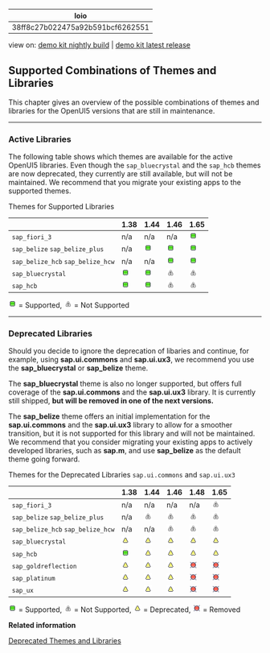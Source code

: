 <!-- loio38ff8c27b022475a92b591bcf6262551 -->

| loio |
| -----|
| 38ff8c27b022475a92b591bcf6262551 |

<div id="loio">

view on: [demo kit nightly build](https://openui5nightly.hana.ondemand.com/#/topic/38ff8c27b022475a92b591bcf6262551) | [demo kit latest release](https://openui5.hana.ondemand.com/#/topic/38ff8c27b022475a92b591bcf6262551)</div>

## Supported Combinations of Themes and Libraries

This chapter gives an overview of the possible combinations of themes and libraries for the OpenUI5 versions that are still in maintenance.

***

### Active Libraries

The following table shows which themes are available for the active OpenUI5 libraries. Even though the `sap_bluecrystal` and the `sap_hcb` themes are now deprecated, they currently are still available, but will not be maintained. We recommend that you migrate your existing apps to the supported themes.

Themes for Supported Libraries<a name="loio38ff8c27b022475a92b591bcf6262551__table_prf_w4r_zy"/>

| |1.38|1.44|1.46|1.65|
|--|----|----|----|----|
| `sap_fiori_3` |n/a|n/a|n/a| ![Supported](loio3cb17ee88aed44d2bf1d14b97728c709_LowRes.gif) |
| `sap_belize` `sap_belize_plus` |n/a| ![Supported](loio3cb17ee88aed44d2bf1d14b97728c709_LowRes.gif) | ![Supported](loio3cb17ee88aed44d2bf1d14b97728c709_LowRes.gif) | ![Supported](loio3cb17ee88aed44d2bf1d14b97728c709_LowRes.gif) |
| `sap_belize_hcb` `sap_belize_hcw` |n/a|n/a| ![Supported](loio3cb17ee88aed44d2bf1d14b97728c709_LowRes.gif) | ![Supported](loio3cb17ee88aed44d2bf1d14b97728c709_LowRes.gif) |
| `sap_bluecrystal` | ![Supported](loio3cb17ee88aed44d2bf1d14b97728c709_LowRes.gif) | ![Supported](loio3cb17ee88aed44d2bf1d14b97728c709_LowRes.gif) | ![Not Supported](loiod355123503654aae97106b021020b7be_LowRes.png) | ![Not Supported](loiod355123503654aae97106b021020b7be_LowRes.png) |
| `sap_hcb` | ![Supported](loio3cb17ee88aed44d2bf1d14b97728c709_LowRes.gif) | ![Supported](loio3cb17ee88aed44d2bf1d14b97728c709_LowRes.gif) | ![Not Supported](loiod355123503654aae97106b021020b7be_LowRes.png) |![Not Supported](loiod355123503654aae97106b021020b7be_LowRes.png)|

![Supported](loio3cb17ee88aed44d2bf1d14b97728c709_LowRes.gif) = Supported, ![Not Supported](loiod355123503654aae97106b021020b7be_LowRes.png) = Not Supported

***

<a name="loio38ff8c27b022475a92b591bcf6262551__section_yh3_vnz_zy"/>

### Deprecated Libraries

Should you decide to ignore the deprecation of libaries and continue, for example, using **sap.ui.commons** and **sap.ui.ux3**, we recommend you use the **sap\_bluecrystal** or **sap\_belize** theme.

The **sap\_bluecrystal** theme is also no longer supported, but offers full coverage of the **sap.ui.commons** and the **sap.ui.ux3** library. It is currently still shipped, **but will be removed in one of the next versions.**

The **sap\_belize** theme offers an initial implementation for the **sap.ui.commons** and the **sap.ui.ux3** library to allow for a smoother transition, but it is not supported for this library and will not be maintained. We recommend that you consider migrating your existing apps to actively developed libraries, such as **sap.m**, and use **sap\_belize** as the default theme going forward.

Themes for the Deprecated Libraries `sap.ui.commons` and `sap.ui.ux3`<a name="loio38ff8c27b022475a92b591bcf6262551__table_xpk_zqr_zy"/>

| |1.38|1.44|1.46|1.48|1.65|
|--|----|----|----|----|----|
| `sap_fiori_3` |n/a|n/a|n/a|n/a| ![Not Supported](loiod355123503654aae97106b021020b7be_LowRes.png) |
| `sap_belize` `sap_belize_plus` |n/a| ![Not Supported](loiod355123503654aae97106b021020b7be_LowRes.png) | ![Not Supported](loiod355123503654aae97106b021020b7be_LowRes.png) | ![Not Supported](loiod355123503654aae97106b021020b7be_LowRes.png) | ![Not Supported](loiod355123503654aae97106b021020b7be_LowRes.png) |
| `sap_belize_hcb` `sap_belize_hcw` |n/a|n/a| ![Not Supported](loiod355123503654aae97106b021020b7be_LowRes.png) | ![Not Supported](loiod355123503654aae97106b021020b7be_LowRes.png) | ![Not Supported](loiod355123503654aae97106b021020b7be_LowRes.png) |
| `sap_bluecrystal` | ![Deprecated](loio3ea53dcd3acc4783a7a4b83e10c8f1aa_LowRes.gif) | ![Deprecated](loio3ea53dcd3acc4783a7a4b83e10c8f1aa_LowRes.gif) | ![Deprecated](loio3ea53dcd3acc4783a7a4b83e10c8f1aa_LowRes.gif) | ![Deprecated](loio3ea53dcd3acc4783a7a4b83e10c8f1aa_LowRes.gif) | ![Deprecated](loio3ea53dcd3acc4783a7a4b83e10c8f1aa_LowRes.gif) |
| `sap_hcb` | ![Supported](loio3cb17ee88aed44d2bf1d14b97728c709_LowRes.gif) | ![Deprecated](loio3ea53dcd3acc4783a7a4b83e10c8f1aa_LowRes.gif) | ![Deprecated](loio3ea53dcd3acc4783a7a4b83e10c8f1aa_LowRes.gif) | ![Deprecated](loio3ea53dcd3acc4783a7a4b83e10c8f1aa_LowRes.gif) | ![Deprecated](loio3ea53dcd3acc4783a7a4b83e10c8f1aa_LowRes.gif) |
| `sap_goldreflection` | ![Deprecated](loio3ea53dcd3acc4783a7a4b83e10c8f1aa_LowRes.gif) | ![Deprecated](loio3ea53dcd3acc4783a7a4b83e10c8f1aa_LowRes.gif) | ![Deprecated](loio3ea53dcd3acc4783a7a4b83e10c8f1aa_LowRes.gif) | ![Removed](loio5befb5af20ed42fd9052a99014d953a3_LowRes.gif) | ![Removed](loio5befb5af20ed42fd9052a99014d953a3_LowRes.gif) |
| `sap_platinum` | ![Deprecated](loio3ea53dcd3acc4783a7a4b83e10c8f1aa_LowRes.gif) | ![Deprecated](loio3ea53dcd3acc4783a7a4b83e10c8f1aa_LowRes.gif) | ![Deprecated](loio3ea53dcd3acc4783a7a4b83e10c8f1aa_LowRes.gif) | ![Removed](loio5befb5af20ed42fd9052a99014d953a3_LowRes.gif) | ![Removed](loio5befb5af20ed42fd9052a99014d953a3_LowRes.gif) |
| `sap_ux` | ![Deprecated](loio3ea53dcd3acc4783a7a4b83e10c8f1aa_LowRes.gif) | ![Deprecated](loio3ea53dcd3acc4783a7a4b83e10c8f1aa_LowRes.gif) | ![Deprecated](loio3ea53dcd3acc4783a7a4b83e10c8f1aa_LowRes.gif) | ![Removed](loio5befb5af20ed42fd9052a99014d953a3_LowRes.gif) | ![Removed](loio5befb5af20ed42fd9052a99014d953a3_LowRes.gif) |

![Supported](loio3cb17ee88aed44d2bf1d14b97728c709_LowRes.gif) = Supported, ![Not Supported](loiod355123503654aae97106b021020b7be_LowRes.png) = Not Supported, ![Deprecated](loio3ea53dcd3acc4783a7a4b83e10c8f1aa_LowRes.gif) = Deprecated, ![Removed](loio5befb5af20ed42fd9052a99014d953a3_LowRes.gif) = Removed

**Related information**  


[Deprecated Themes and Libraries](Deprecated_Themes_and_Libraries_a87ca84.md)

